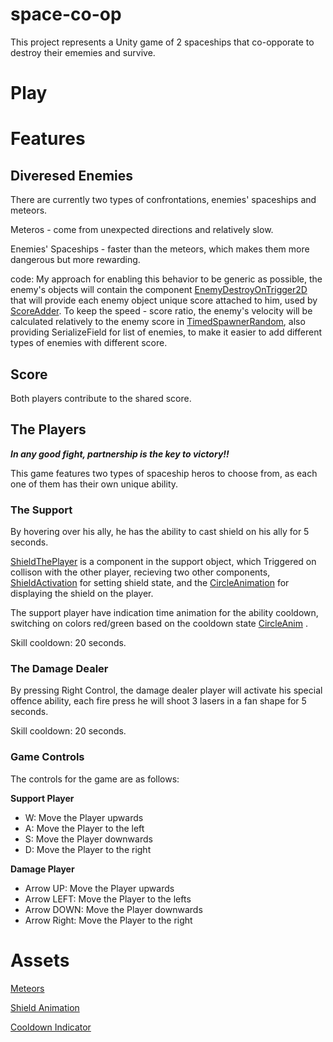 # space-co-op
This project represents a Unity game of 2 spaceships that co-opporate to destroy their ememies and survive.

# Play

# Features
## Diveresed Enemies
There are currently two types of confrontations, enemies' spaceships and meteors.

Meteros - come from unexpected directions and relatively slow.

Enemies' Spaceships - faster than the meteors, which makes them more dangerous but more rewarding.

code:
My approach for enabling this behavior to be generic as possible, the enemy's objects will contain the component [EnemyDestroyOnTrigger2D](Assets/Scripts/3-collisions/EnemyDestroyOnTrigger2D.cs) that will provide each enemy object unique score attached to him, used by [ScoreAdder](Assets/Scripts/3-collisions/ScoreAdder.cs).
To keep the speed - score ratio, the enemy's velocity will be calculated relatively to the enemy score in [TimedSpawnerRandom](Assets/Scripts/2-spawners/TimedSpawnerRandom.cs), also providing SerializeField for list of enemies, to make it easier to add different types of enemies with different score.

## Score
Both players contribute to the shared score.

## The Players
***In any good fight, partnership is the key to victory!!***

This game features two types of spaceship heros to choose from, as each one of them has their own unique ability.



### The Support
By hovering over his ally, he has the ability to cast shield on his ally for 5 seconds.

[ShieldThePlayer](Assets/Scripts/3-collisions/ShieldThePlayer.cs) is a component in the support object, which Triggered on collison with the other player, recieving two other components, [ShieldActivation](Assets/Scripts/3-collisions/shieldActivation.cs) for setting shield state, and the [CircleAnimation](Assets/IrregularCircleUI/Scripts/CircleAnimation.cs) for displaying the shield on the player.

The support player have indication time animation for the ability cooldown, switching on colors red/green based on the cooldown state [CircleAnim](https://github.com/barakdf/space-co-op/blob/cee9295eaaf48a1fc725319ca9c23af8ba3a458e/Assets/ProudLlama/Circle%20Generator/Demo/CircleAnim.cs) . 

Skill cooldown: 20 seconds.

### The Damage Dealer

By pressing Right Control, the damage dealer player will activate his special offence ability, each fire press he will shoot 3 lasers in a fan shape for 5 seconds.

Skill cooldown: 20 seconds.

### Game Controls
The controls for the game are as follows:

**Support Player**

- W: Move the Player upwards
- A: Move the Player to the left
- S: Move the Player downwards
- D: Move the Player to the right

**Damage Player**

- Arrow UP: Move the Player upwards
- Arrow LEFT: Move the Player to the lefts
- Arrow DOWN: Move the Player downwards
- Arrow Right: Move the Player to the right

# Assets
[Meteors](https://assetstore.unity.com/packages/2d/gui/icons/hand-painted-icons-102396)

[Shield Animation](https://assetstore.unity.com/packages/tools/gui/irregular-circle-ui-animation-163132)

[Cooldown Indicator](https://assetstore.unity.com/packages/tools/gui/circle-generator-213175)

